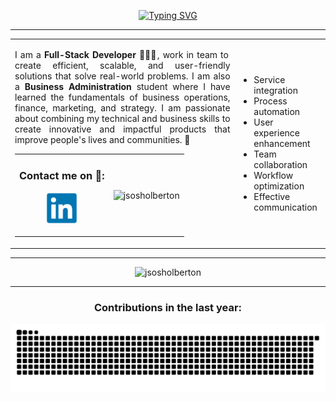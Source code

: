 <!-- Head section -->
<section>
	<p align="center">
		<a href="https://supermario-game.com/">
			<img src="https://readme-typing-svg.demolab.com?font=Fira+Code&weight=500&size=23&duration=3800&pause=500&color=0AF70F&multiline=true&height=80&lines=Hello+World!%2C+I'm+Johnatan.;Welcome+to+my+GitHub+%3A)" alt="Typing SVG" />
		</a>
	</p>
	<hr>
	<table>
		<td>
			<p align="justify">
				I am a <strong>Full-Stack Developer 👨🏼‍💻</strong>, work in team to create efficient, scalable, and user-friendly solutions that solve real-world problems. I am also a <strong>Business Administration</strong> student where I have learned the fundamentals of business operations, finance, marketing, and strategy. I am passionate about combining my technical and business skills to create innovative and impactful products that improve people's lives and communities. 🚀
			</p>
			<table align="center">
				<td>
					<span align="center">
					<h3 align="center">Contact me on 📩:</h3>
					<p align="center">
						<a href="https://linkedin.com/in/johnatanortizs" target="_blank">
							<img height="50" alt="LinkedIn" src="https://github.com/devicons/devicon/blob/master/icons/linkedin/linkedin-original.svg"/>
						</a>
					</p>
					</span>
				</td>
				<td>
					<p align="center">
						<img align="center" src="https://github-readme-stats.vercel.app/api/top-langs?username=jsosholberton&show_icons=true&locale=en&layout=compact" alt="jsosholberton" />
					</p>
				</td>
			</table>
		</tb>
		<td>
			<ul align="left">
				<li>Service integration</li>
				<li>Process automation</li>
				<li>User experience enhancement</li>
				<li>Team collaboration</li>
				<li>Workflow optimization</li>
				<li>Effective communication</li>
			</ul>
 		</tb>
	</table>
	<hr>
</section>
<!-- Stadistics section -->
<section>
	<p align="center">
		<img src="https://komarev.com/ghpvc/?username=jsosholberton&label=Profile%20views&color=0e75b6&style=flat" alt="jsosholberton" />
	</p>
	<hr>
</section>
<!-- Snake section -->
<section>
<h3 align="center">Contributions in the last year: </h3>
	<p align="center">
		<picture>
		  <source media="(prefers-color-scheme: dark)" srcset="https://raw.githubusercontent.com/Jsosholberton/Jsosholberton/output/github-contribution-grid-snake-dark-orange.svg">
		  <source media="(prefers-color-scheme: light)" srcset="https://raw.githubusercontent.com/Jsosholberton/Jsosholberton/output/github-contribution-grid-snake.svg">
		  <img alt="github contribution grid snake animation" src="https://raw.githubusercontent.com/Jsosholberton/Jsosholberton/output/github-contribution-grid-snake-dark-orange.svg">
		</picture>
	</p>
</section>
